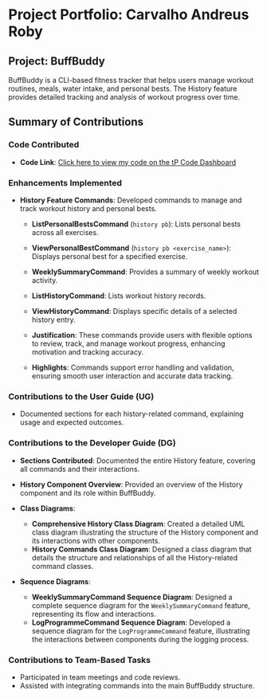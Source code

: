 # Project Portfolio: Carvalho Andreus Roby

## Project: BuffBuddy
BuffBuddy is a CLI-based fitness tracker that helps users manage workout routines, meals, water intake, and personal bests. The History feature provides detailed tracking and analysis of workout progress over time.

## Summary of Contributions

### Code Contributed
- **Code Link**: [Click here to view my code on the tP Code Dashboard](https://nus-cs2113-ay2425s1.github.io/tp-dashboard/?search=carvalho&sort=groupTitle&sortWithin=title&timeframe=commit&mergegroup=&groupSelect=groupByRepos&breakdown=true&checkedFileTypes=docs~functional-code~test-code~other&since=2024-09-20&tabOpen=true&tabType=authorship&tabAuthor=andreusxcarvalho&tabRepo=AY2425S1-CS2113-W10-3%2Ftp%5Bmaster%5D&authorshipIsMergeGroup=false&authorshipFileTypes=docs~functional-code~test-code&authorshipIsBinaryFileTypeChecked=false&authorshipIsIgnoredFilesChecked=false)

### Enhancements Implemented

- **History Feature Commands**: Developed commands to manage and track workout history and personal bests.

    - **ListPersonalBestsCommand** (`history pb`): Lists personal bests across all exercises.
    - **ViewPersonalBestCommand** (`history pb <exercise_name>`): Displays personal best for a specified exercise.
    - **WeeklySummaryCommand**: Provides a summary of weekly workout activity.
    - **ListHistoryCommand**: Lists workout history records.
    - **ViewHistoryCommand**: Displays specific details of a selected history entry.

    - **Justification**: These commands provide users with flexible options to review, track, and manage workout progress, enhancing motivation and tracking accuracy.
    - **Highlights**: Commands support error handling and validation, ensuring smooth user interaction and accurate data tracking.

### Contributions to the User Guide (UG)
- Documented sections for each history-related command, explaining usage and expected outcomes.

### Contributions to the Developer Guide (DG)

- **Sections Contributed**: Documented the entire History feature, covering all commands and their interactions.
- **History Component Overview**: Provided an overview of the History component and its role within BuffBuddy.

- **Class Diagrams**:
  - **Comprehensive History Class Diagram**: Created a detailed UML class diagram illustrating the structure of the History component and its interactions with other components.
  - **History Commands Class Diagram**: Designed a class diagram that details the structure and relationships of all the History-related command classes.

- **Sequence Diagrams**:
  - **WeeklySummaryCommand Sequence Diagram**: Designed a complete sequence diagram for the `WeeklySummaryCommand` feature, representing its flow and interactions.
  - **LogProgrammeCommand Sequence Diagram**: Developed a sequence diagram for the `LogProgrammeCommand` feature, illustrating the interactions between components during the logging process.

### Contributions to Team-Based Tasks
- Participated in team meetings and code reviews.
- Assisted with integrating commands into the main BuffBuddy structure.

